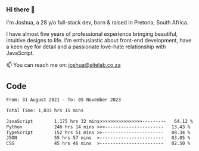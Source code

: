 ### Hi there 👋

I'm Joshua, a 28 y/o full-stack dev, born & raised in Pretoria, South Africa. 

I have almost five years of professional experience bringing beautiful, intuitive designs to life. I'm enthusiastic about front-end development, have a keen eye for detail and a passionate love-hate relationship with JavaScript.

📫 You can reach me on: joshua@sitelab.co.za

## **Code**

<!--START_SECTION:waka-->

```txt
From: 31 August 2021 - To: 05 November 2023

Total Time: 1,833 hrs 15 mins

JavaScript        1,175 hrs 32 mins>>>>>>>>>>>>>>>>---------   64.12 %
Python            246 hrs 14 mins >>>----------------------   13.43 %
TypeScript        152 hrs 51 mins >>-----------------------   08.34 %
JSON              55 hrs 57 mins  >------------------------   03.05 %
CSS               45 hrs 46 mins  >------------------------   02.50 %
```

<!--END_SECTION:waka-->
